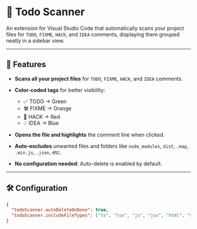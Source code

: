 # 📝 Todo Scanner

An extension for Visual Studio Code that automatically scans your project files for `TODO`, `FIXME`, `HACK`, and `IDEA` comments, displaying them grouped neatly in a sidebar view.

---

## 🚀 Features

- **Scans all your project files** for `TODO`, `FIXME`, `HACK`, and `IDEA` comments.

- **Color-coded tags** for better visibility:
  - ✅ TODO → Green
  - 🛠️ FIXME → Orange
  - 🐞 HACK → Red
  - 💡 IDEA → Blue
- **Opens the file and highlights** the comment line when clicked.
- **Auto-excludes** unwanted files and folders like `node_modules`, `dist`, `.map`, `.min.js`, `.json`, etc.
- **No configuration needed**: Auto-delete is enabled by default.


---

## 🛠️ Configuration

```json
{
  "todoScanner.autoDeleteOnDone": true,
  "todoScanner.includeFileTypes": ["ts", "tsx", "js", "jsx", "html", "scss", "json", "md", "py"]
}

